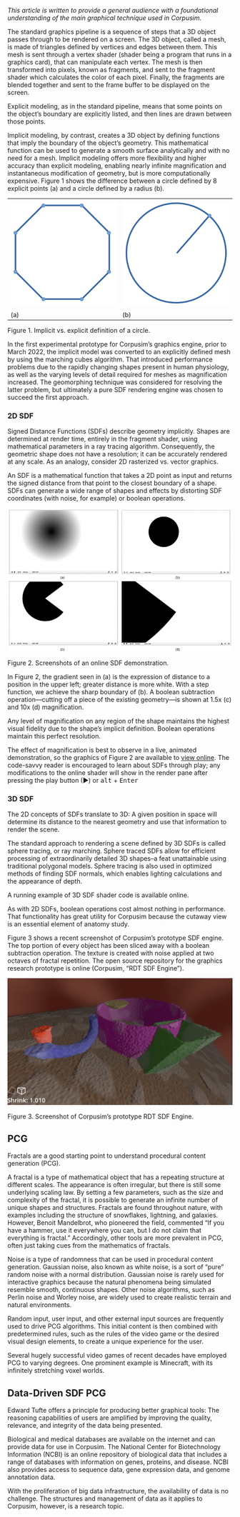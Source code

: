 *This article is written to provide a general audience with a foundational understanding of the main graphical technique used in Corpusim.*

The standard graphics pipeline is a sequence of steps that a 3D object passes through to be rendered on a screen. The 3D object, called a mesh, is made of triangles defined by vertices and edges between them. This mesh is sent through a vertex shader (shader being a program that runs in a graphics card), that can manipulate each vertex. The mesh is then transformed into pixels, known as fragments, and sent to the fragment shader which calculates the color of each pixel. Finally, the fragments are blended together and sent to the frame buffer to be displayed on the screen.

Explicit modeling, as in the standard pipeline, means that some points on the object’s boundary are explicitly listed, and then lines are drawn between those points.

Implicit modeling, by contrast, creates a 3D object by defining functions that imply the boundary of the object’s geometry. This mathematical function can be used to generate a smooth surface analytically and with no need for a mesh. Implicit modeling offers more flexibility and higher accuracy than explicit modeling, enabling nearly infinite magnification and instantaneous modification of geometry, but is more computationally expensive. Figure 1 shows the difference between a circle defined by 8 explicit points (a) and a circle defined by a radius (b).

|   |   |
|---|---|
|![](./images/expl.png)|![](./images/impl.png)|
|(a)|(b)|

Figure 1. Implicit vs. explicit definition of a circle.

In the first experimental prototype for Corpusim’s graphics engine, prior to March 2022, the implicit model was converted to an explicitly defined mesh by using the marching cubes algorithm. That introduced performance problems due to the rapidly changing shapes present in human physiology, as well as the varying levels of detail required for meshes as magnification increased. The geomorphing technique was considered for resolving the latter problem, but ultimately a pure SDF rendering engine was chosen to succeed the first approach.

### 2D SDF

Signed Distance Functions (SDFs) describe geometry implicitly. Shapes are determined at render time, entirely in the fragment shader, using mathematical parameters in a ray tracing algorithm. Consequently, the geometric shape does not have a resolution; it can be accurately rendered at any scale. As an analogy, consider 2D rasterized vs. vector graphics.

An SDF is a mathematical function that takes a 2D point as input and returns the signed distance from that point to the closest boundary of a shape. SDFs can generate a wide range of shapes and effects by distorting SDF coordinates (with noise, for example) or boolean operations.

![](./images/sdf-demo.png)

Figure 2. Screenshots of an online SDF demonstration.

  

In Figure 2, the gradient seen in (a) is the expression of distance to a position in the upper left; greater distance is more white. With a step function, we achieve the sharp boundary of (b). A boolean subtraction operation—cutting off a piece of the existing geometry—is shown at 1.5x (c) and 10x (d) magnification.

Any level of magnification on any region of the shape maintains the highest visual fidelity due to the shape’s implicit definition. Boolean operations maintain this perfect resolution.

The effect of magnification is best to observe in a live, animated demonstration, so the graphics of Figure 2 are available to [view online](https://www.shadertoy.com/view/Ddd3Rj). The code-savvy reader is encouraged to learn about SDFs through play; any modifications to the online shader will show in the render pane after pressing the play button (►) or <kbd>alt</kbd> + <kbd>Enter</kbd>

### 3D SDF

The 2D concepts of SDFs translate to 3D: A given position in space will determine its distance to the nearest geometry and use that information to render the scene.

The standard approach to rendering a scene defined by 3D SDFs is called sphere tracing, or ray marching. Sphere traced SDFs allow for efficient processing of extraordinarily detailed 3D shapes–a feat unattainable using traditional polygonal models. Sphere tracing is also used in optimized methods of finding SDF normals, which enables lighting calculations and the appearance of depth.

A running example of 3D SDF shader code is available online.

As with 2D SDFs, boolean operations cost almost nothing in performance. That functionality has great utility for Corpusim because the cutaway view is an essential element of anatomy study. 

Figure 3 shows a recent screenshot of Corpusim’s prototype SDF engine. The top portion of every object has been sliced away with a boolean subtraction operation. The texture is created with noise applied at two octaves of fractal repetition. The open source repository for the graphics research prototype is online (Corpusim, “RDT SDF Engine”). 

![](./images/corpusim-sdf.png)

Figure 3. Screenshot of Corpusim’s prototype RDT SDF Engine.

## PCG

Fractals are a good starting point to understand procedural content generation (PCG).

A fractal is a type of mathematical object that has a repeating structure at different scales. The appearance is often irregular, but there is still some underlying scaling law. By setting a few parameters, such as the size and complexity of the fractal, it is possible to generate an infinite number of unique shapes and structures. Fractals are found throughout nature, with examples including the structure of snowflakes, lightning, and galaxies. However, Benoit Mandelbrot, who pioneered the field, commented “If you have a hammer, use it everywhere you can, but I do not claim that everything is fractal.” Accordingly, other tools are more prevalent in PCG, often just taking cues from the mathematics of fractals.

Noise is a type of randomness that can be used in procedural content generation. Gaussian noise, also known as white noise, is a sort of “pure” random noise with a normal distribution. Gaussian noise is rarely used for interactive graphics because the natural phenomena being simulated resemble smooth, continuous shapes. Other noise algorithms, such as Perlin noise and Worley noise, are widely used to create realistic terrain and natural environments.

Random input, user input, and other external input sources are frequently used to drive PCG algorithms. This initial content is then combined with predetermined rules, such as the rules of the video game or the desired visual design elements, to create a unique experience for the user.

Several hugely successful video games of recent decades have employed PCG to varying degrees. One prominent example is Minecraft, with its infinitely stretching voxel worlds.

## Data-Driven SDF PCG

Edward Tufte offers a principle for producing better graphical tools: The reasoning capabilities of users are amplified by improving the quality, relevance, and integrity of the data being presented.

Biological and medical databases are available on the internet and can provide data for use in Corpusim. The National Center for Biotechnology Information (NCBI) is an online repository of biological data that includes a range of databases with information on genes, proteins, and disease. NCBI also provides access to sequence data, gene expression data, and genome annotation data.

With the proliferation of big data infrastructure, the availability of data is no challenge. The structures and management of data as it applies to Corpusim, however, is a research topic.